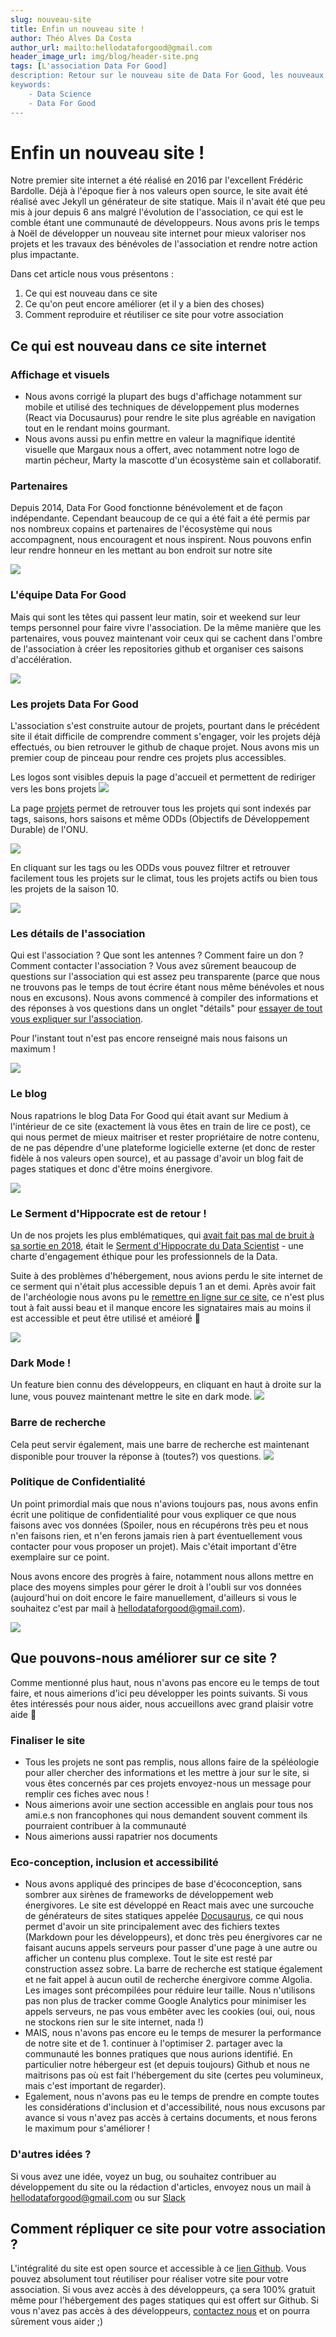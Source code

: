 ```yaml
---
slug: nouveau-site
title: Enfin un nouveau site !
author: Théo Alves Da Costa
author_url: mailto:hellodataforgood@gmail.com
header_image_url: img/blog/header-site.png
tags: [L'association Data For Good]
description: Retour sur le nouveau site de Data For Good, les nouveaux features et comment répliquer vous-même ce qui a été développé pour votre association.
keywords:
    - Data Science
    - Data For Good
---
```


# Enfin un nouveau site !

Notre premier site internet a été réalisé en 2016 par l'excellent Frédéric Bardolle. Déjà à l'époque fier à nos valeurs open source, le site avait été réalisé avec Jekyll un générateur de site statique. Mais il n'avait été que peu mis à jour depuis 6 ans malgré l'évolution de l'association, ce qui est le comble étant une communauté de développeurs. Nous avons pris le temps à Noël de développer un nouveau site internet pour mieux valoriser nos projets et les travaux des bénévoles de l'association et rendre notre action plus impactante.  

Dans cet article nous vous présentons : 
1. Ce qui est nouveau dans ce site
2. Ce qu'on peut encore améliorer (et il y a bien des choses)
3. Comment reproduire et réutiliser ce site pour votre association


## Ce qui est nouveau dans ce site internet

### Affichage et visuels
- Nous avons corrigé la plupart des bugs d'affichage notamment sur mobile et utilisé des techniques de développement plus modernes (React via Docusaurus) pour rendre le site plus agréable en navigation tout en le rendant moins gourmant.
- Nous avons aussi pu enfin mettre en valeur la magnifique identité visuelle que Margaux nous a offert, avec notamment notre logo de martin pécheur, Marty la mascotte d'un écosystème sain et collaboratif.  

### Partenaires
Depuis 2014, Data For Good fonctionne bénévolement et de façon indépendante. Cependant beaucoup de ce qui a été fait a été permis par nos nombreux copains et partenaires de l'écosystème qui nous accompagnent, nous encouragent et nous inspirent. Nous pouvons enfin leur rendre honneur en les mettant au bon endroit sur notre site

![](./partenaires.png) 

### L'équipe Data For Good
Mais qui sont les têtes qui passent leur matin, soir et weekend sur leur temps personnel pour faire vivre l'association. De la même manière que les partenaires, vous pouvez maintenant voir ceux qui se cachent dans l'ombre de l'association à créer les repositories github et organiser ces saisons d'accélération. 

![](./team.png)

### Les projets Data For Good
L'association s'est construite autour de projets, pourtant dans le précédent site il était difficile de comprendre comment s'engager, voir les projets déjà effectués, ou bien retrouver le github de chaque projet. Nous avons mis un premier coup de pinceau pour rendre ces projets plus accessibles. 

Les logos sont visibles depuis la page d'accueil et permettent de rediriger vers les bons projets
![](./projets.png)

La page [projets](/projects) permet de retrouver tous les projets qui sont indexés par tags, saisons, hors saisons et même ODDs (Objectifs de Développement Durable) de l'ONU. 

![](./projects1.png)

En cliquant sur les tags ou les ODDs vous pouvez filtrer et retrouver facilement tous les projets sur le climat, tous les projets actifs ou bien tous les projets de la saison 10. 

![](./projects2.png)

### Les détails de l'association
Qui est l'association ? Que sont les antennes ? Comment faire un don ? Comment contacter l'association ? Vous avez sûrement beaucoup de questions sur l'association qui est assez peu transparente (parce que nous ne trouvons pas le temps de tout écrire étant nous même bénévoles et nous nous en excusons). Nous avons commencé à compiler des informations et des réponses à vos questions dans un onglet "détails" pour [essayer de tout vous expliquer sur l'association](https://dataforgood.fr/docs/dataforgood).

Pour l'instant tout n'est pas encore renseigné mais nous faisons un maximum !

![](./details.png)


### Le blog
Nous rapatrions le blog Data For Good qui était avant sur Medium à l'intérieur de ce site (exactement là vous êtes en train de lire ce post), ce qui nous permet de mieux maitriser et rester propriétaire de notre contenu, de ne pas dépendre d'une plateforme logicielle externe (et donc de rester fidèle à nos valeurs open source), et au passage d'avoir un blog fait de pages statiques et donc d'être moins énergivore.

![](./blog.png)

### Le Serment d'Hippocrate est de retour !
Un de nos projets les plus emblématiques, qui [avait fait pas mal de bruit à sa sortie en 2018](https://www.lemonde.fr/festival/article/2018/07/05/un-serment-d-hippocrate-pour-les-professionnels-de-l-intelligence-artificielle_5326218_4415198.html), était le [Serment d'Hippocrate du Data Scientist](/docs/hippocrate) - une charte d'engagement éthique pour les professionnels de la Data. 

Suite à des problèmes d'hébergement, nous avions perdu le site internet de ce serment qui n'était plus accessible depuis 1 an et demi. Après avoir fait de l'archéologie nous avons pu le [remettre en ligne sur ce site](/docs/hippocrate), ce n'est plus tout à fait aussi beau et il manque encore les signataires mais au moins il est accessible et peut être utilisé et améioré 🙏  

![](./hippocrate.png)

### Dark Mode !
Un feature bien connu des développeurs, en cliquant en haut à droite sur la lune, vous pouvez maintenant mettre le site en dark mode. 
![](./darkmode.png)

### Barre de recherche
Cela peut servir également, mais une barre de recherche est maintenant disponible pour trouver la réponse à (toutes?) vos questions. 
![](./search.png)

### Politique de Confidentialité
Un point primordial mais que nous n'avions toujours pas, nous avons enfin écrit une politique de confidentialité pour vous expliquer ce que nous faisons avec vos données (Spoiler, nous en récupérons très peu et nous n'en faisons rien, et n'en ferons jamais rien à part éventuellement vous contacter pour vous proposer un projet). Mais c'était important d'être exemplaire sur ce point. 

Nous avons encore des progrès à faire, notamment nous allons mettre en place des moyens simples pour gérer le droit à l'oubli sur vos données (aujourd'hui on doit encore le faire manuellement, d'ailleurs si vous le souhaitez c'est par mail à hellodataforgood@gmail.com).

![](./conf.png)

## Que pouvons-nous améliorer sur ce site ?
Comme mentionné plus haut, nous n'avons pas encore eu le temps de tout faire, et nous aimerions d'ici peu développer les points suivants. Si vous êtes intéressés pour nous aider, nous accueillons avec grand plaisir votre aide 💪 

### Finaliser le site

- Tous les projets ne sont pas remplis, nous allons faire de la spéléologie pour aller chercher des informations et les mettre à jour sur le site, si vous êtes concernés par ces projets envoyez-nous un message pour remplir ces fiches avec nous ! 
- Nous aimerions avoir une section accessible en anglais pour tous nos ami.e.s non francophones qui nous demandent souvent comment ils pourraient contribuer à la communauté
- Nous aimerions aussi rapatrier nos documents

### Eco-conception, inclusion et accessibilité

- Nous avons appliqué des principes de base d'écoconception, sans sombrer aux sirènes de frameworks de développement web énergivores. Le site est développé en React mais avec une surcouche de générateurs de sites statiques appelée [Docusaurus](https://docusaurus.io/), ce qui nous permet d'avoir un site principalement avec des fichiers textes (Markdown pour les développeurs), et donc très peu énergivores car ne faisant aucuns appels serveurs pour passer d'une page à une autre ou afficher un contenu plus complexe. Tout le site est resté par construction assez sobre. La barre de recherche est statique également et ne fait appel à aucun outil de recherche énergivore comme Algolia. Les images sont précompilées pour réduire leur taille. Nous n'utilisons pas non plus de tracker comme Google Analytics pour minimiser les appels serveurs, ne pas vous embêter avec les cookies (oui, oui, nous ne stockons rien sur le site internet, nada !) 
- MAIS, nous n'avons pas encore eu le temps de mesurer la performance de notre site et de 1. continuer à l'optimiser 2. partager avec la communauté les bonnes pratiques que nous aurions identifié.  En particulier notre hébergeur est (et depuis toujours) Github et nous ne maitrisons pas où est fait l'hébergement du site (certes peu volumineux, mais c'est important de regarder).
- Egalement, nous n'avons pas eu le temps de prendre en compte toutes les considérations d'inclusion et d'accessibilité, nous nous excusons par avance si vous n'avez pas accès à certains documents, et nous ferons le maximum pour s'améliorer !

### D'autres idées ?
Si vous avez une idée, voyez un bug, ou souhaitez contribuer au développement du site ou la rédaction d'articles, envoyez nous un mail à hellodataforgood@gmail.com ou sur [Slack](/join)

## Comment répliquer ce site pour votre association ?

L'intégralité du site est open source et accessible à ce [lien Github](https://github.com/dataforgoodfr/dataforgoodfr.github.io). Vous pouvez absolument tout réutiliser pour réaliser votre site pour votre association. Si vous avez accès à des développeurs, ça sera 100% gratuit même pour l'hébergement des pages statiques qui est offert sur Github. Si vous n'avez pas accès à des développeurs, [contactez nous](mailto:hellodataforgood@gmail.com) et on pourra sûrement vous aider ;)   